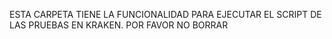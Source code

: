 ESTA CARPETA TIENE LA FUNCIONALIDAD PARA EJECUTAR EL SCRIPT DE LAS PRUEBAS EN KRAKEN. POR FAVOR NO BORRAR